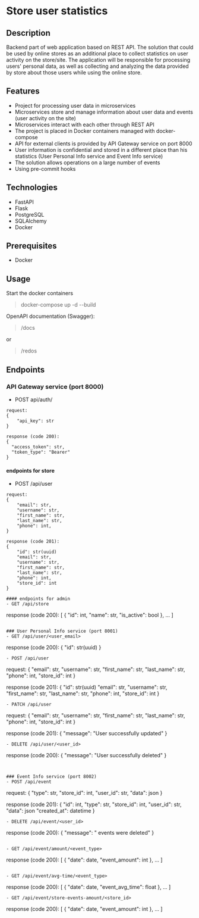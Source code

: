 # Store user statistics

## Description

Backend part of web application based on REST API.
The solution that could be used by online stores as an additional place to collect statistics on user activity on the store/site.
The application will be responsible for processing users' personal data, as well as collecting and analyzing the data provided by store about those users while using the online store.

## Features
- Project for processing user data in microservices
- Microservices store and manage information about user data and events (user activity on the site)
- Microservices interact with each other through REST API
- The project is placed in Docker containers managed with docker-compose
- API for external clients is provided by API Gateway service on port 8000
- User information is confidential and stored in a different place than his statistics (User Personal Info service and Event Info service)
- The solution allows operations on a large number of events
- Using pre-commit hooks

## Technologies

- FastAPI
- Flask
- PostgreSQL
- SQLAlchemy
- Docker

## Prerequisites
- Docker

## Usage
Start the docker containers

> docker-compose up -d --build

OpenAPI documentation (Swagger):
> /docs

or

> /redos

## Endpoints

### API Gateway service (port 8000)
- POST api/auth/
```
request:
{
    "api_key": str
}

response (code 200):
{
  "access_token": str,
  "token_type": "Bearer"
}
```
#### endpoints for store
- POST /api/user
```
request:
{
    "email": str,
    "username": str,
    "first_name": str,
    "last_name": str,
    "phone": int,
}

response (code 201):
{
    "id": str(uuid)
    "email": str,
    "username": str,
    "first_name": str,
    "last_name": str,
    "phone": int,
    "store_id": int
}

#### endpoints for admin
- GET /api/store
```
response (code 200):
[
  {
    "id": int,
    "name": str,
    "is_active": bool
  },
  ...
]
```

### User Personal Info service (port 8001)
- GET /api/user/<user_email>
```
response (code 200):
{
    "id": str(uuid)
}
```
- POST /api/user
```
request:
{
    "email": str,
    "username": str,
    "first_name": str,
    "last_name": str,
    "phone": int,
    "store_id": int
}

response (code 201):
{
    "id": str(uuid)
    "email": str,
    "username": str,
    "first_name": str,
    "last_name": str,
    "phone": int,
    "store_id": int
}
```
- PATCH /api/user
```
request:
{
    "email": str,
    "username": str,
    "first_name": str,
    "last_name": str,
    "phone": int,
    "store_id": int
}

response (code 201):
{
    "message": "User successfully updated"
}
```
- DELETE /api/user/<user_id>
```

response (code 200):
{
    "message": "User successfully deleted"
}
```


### Event Info service (port 8002)
- POST /api/event
```
request:
{
  "type": str,
  "store_id": int,
  "user_id": str,
  "data": json
}

response (code 201):
{
  "id": int,
  "type": str,
  "store_id": int,
  "user_id": str,
  "data": json
  "created_at": datetime
}
```
- DELETE /api/event/<user_id>
```

response (code 200):
{
    "message": "<int> events were deleted"
}
```

- GET /api/event/amount/<event_type>
```
response (code 200):
[
  {
    "date": date,
    "event_amount": int
  },
  ...
]
```

- GET /api/event/avg-time/<event_type>
```
response (code 200):
[
  {
    "date": date,
    "event_avg_time": float
  },
  ...
]
```
- GET /api/event/store-events-amount/<store_id>
```
response (code 200):
[
  {
    "date": date,
    "event_amount": int
  },
  ...
]
```
